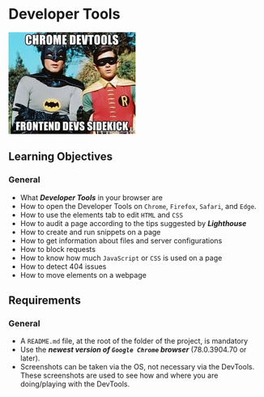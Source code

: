 # Developer Tools

<img src='developer.jpeg' alt='developer tools meme' />

## Learning Objectives

### General

- What **_Developer Tools_** in your browser are
- How to open the Developer Tools on `Chrome`, `Firefox`, `Safari`, and `Edge`.
- How to use the elements tab to edit `HTML` and `CSS`
- How to audit a page according to the tips suggested by **_Lighthouse_**
- How to create and run snippets on a page
- How to get information about files and server configurations
- How to block requests
- How to know how much `JavaScript` or `CSS` is used on a page
- How to detect 404 issues
- How to move elements on a webpage

## Requirements

### General

- A `README.md` file, at the root of the folder of the project, is mandatory
- Use the **_newest version of `Google Chrome` browser_** (78.0.3904.70 or later).
- Screenshots can be taken via the OS, not necessary via the DevTools. These screenshots are used to see how and where you are doing/playing with the DevTools.